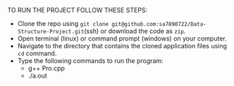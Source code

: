 TO RUN THE PROJECT FOLLOW THESE STEPS:

- Clone the repo using `git clone git@github.com:sa7890722/Data-Structure-Project.git`(ssh) or download the code as `zip`.
- Open terminal (linux) or command prompt (windows) on your computer.
- Navigate to the directory that contains the cloned application files using `cd` command.
- Type the following commands to run the program:
  - g++ Pro.cpp
  - ./a.out
